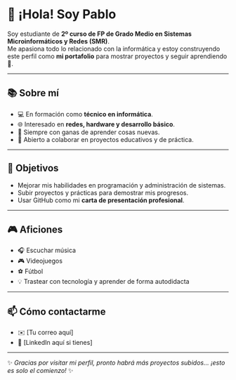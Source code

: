 # 👋 ¡Hola! Soy Pablo  

Soy estudiante de **2º curso de FP de Grado Medio en Sistemas Microinformáticos y Redes (SMR)**.  
Me apasiona todo lo relacionado con la informática y estoy construyendo este perfil como **mi portafolio** para mostrar proyectos y seguir aprendiendo 🚀.  

---

## 📚 Sobre mí
- 💻 En formación como **técnico en informática**.  
- 🌐 Interesado en **redes, hardware y desarrollo básico**.  
- 📖 Siempre con ganas de aprender cosas nuevas.  
- 🤝 Abierto a colaborar en proyectos educativos y de práctica.  

---

## 🎯 Objetivos
- Mejorar mis habilidades en programación y administración de sistemas.  
- Subir proyectos y prácticas para demostrar mis progresos.  
- Usar GitHub como mi **carta de presentación profesional**.  

---

## 🎮 Aficiones
- 🎧 Escuchar música  
- 🎮 Videojuegos  
- ⚽ Fútbol  
- 💡 Trastear con tecnología y aprender de forma autodidacta  

---

## 📫 Cómo contactarme
- ✉️ [Tu correo aquí]  
- 💼 [LinkedIn aquí si tienes]  

---

✨ *Gracias por visitar mi perfil, pronto habrá más proyectos subidos... ¡esto es solo el comienzo!* ✨
